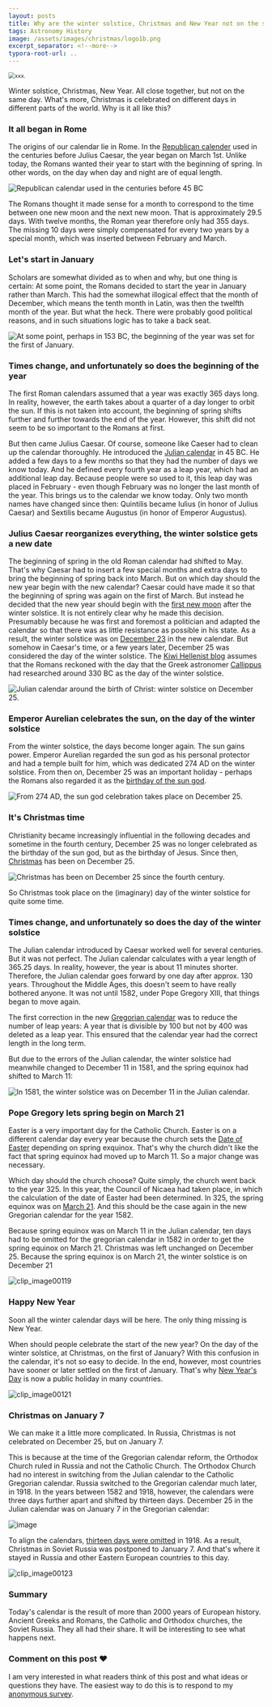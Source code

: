 ```yaml
---
layout: posts
title: Why are the winter solstice, Christmas and New Year not on the same day?
tags: Astronomy History
image: /assets/images/christmas/logo1b.png
excerpt_separator: <!--more-->
typora-root-url: ..
---
```

<img src="/assets/images/christmas/logo1b.png" alt="xxx." style="zoom:78%;" />

Winter solstice, Christmas, New Year. All close together, but not on the same day. What's more, Christmas is celebrated on different days in different parts of the world. Why is it all like this?

<!--more-->



### It all began in Rome

The origins of our calendar lie in Rome. In the [Republican calender](https://en.wikipedia.org/wiki/Roman_calendar) used in the centuries before Julius Caesar, the year began on March 1st. Unlike today, the Romans wanted their year to start with the beginning of spring. In other words, on the day when day and night are of equal length. 

![Republican calendar used in the centuries before 45 BC](/assets/images/christmas/ancient.png)

The Romans thought it made sense for a month to correspond to the time between one new moon and the next new moon. That is approximately 29.5 days. With twelve months, the Roman year therefore only had 355 days. The missing 10 days were simply compensated for every two years by a special month, which was inserted between February and March.

### Let's start in January

Scholars are somewhat divided as to when and why, but one thing is certain: At some point, the Romans decided to start the year in January rather than March. This had the somewhat illogical effect that the month of December, which means the tenth month in Latin, was then the twelfth month of the year. But what the heck. There were probably good political reasons, and in such situations logic has to take a back seat.

![At some point, perhaps in 153 BC, the beginning of the year was set for the first of January.](/assets/images/christmas/ancient2.png)

### Times change, and unfortunately so does the beginning of the year

The first Roman calendars assumed that a year was exactly 365 days long. In reality, however, the earth takes about a quarter of a day longer to orbit the sun. If this is not taken into account, the beginning of spring shifts further and further towards the end of the year. However, this shift did not seem to be so important to the Romans at first. 

But then came Julius Caesar. Of course, someone like Caeser had to clean up the calendar thoroughly. He introduced the [Julian calendar](https://en.wikipedia.org/wiki/Julian_calendar) in 45 BC. He added a few days to a few months so that they had the number of days we know today. And he defined every fourth year as a leap year, which had an additional leap day. Because people were so used to it, this leap day was placed in February - even though February was no longer the last month of the year. This brings us to the calendar we know today. Only two month names have changed since then: Quintilis became Iulius (in honor of Julius Caesar) and Sextilis became Augustus (in honor of Emperor Augustus).

### Julius Caesar reorganizes everything, the winter solstice gets a new date

The beginning of spring in the old Roman calendar had shifted to May. That's why Caesar had to insert a few special months and extra days to bring the beginning of spring back into March. But on which day should the new year begin with the new calendar? Caesar could have made it so that the beginning of spring was again on the first of March. But instead he decided that the new year should begin with the [first new moon](https://astropixels.com/ephemeris/phasescat/phases-0099.html) after the winter solstice. It is not entirely clear why he made this decision. Presumably because he was first and foremost a politician and adapted the calendar so that there was as little resistance as possible in his state. As a result, the winter solstice was on [December 23](https://www.beda.cz/~jirkaj/seasons/seasons.pdf) in the new calendar. But somehow in Caesar's time, or a few years later, December 25 was considered the day of the winter solstice. The [Kiwi Hellenist blog](https://kiwihellenist.blogspot.com/2022/05/julian-calendar.html) assumes that the Romans reckoned with the day that the Greek astronomer [Callippus](https://en.wikipedia.org/wiki/Callippus) had researched around 330 BC as the day of the winter solstice.

![Julian calendar around the birth of Christ: winter solstice on December 25.](/assets/images/christmas/julian45bc.png)

### Emperor Aurelian celebrates the sun, on the day of the winter solstice

From the winter solstice, the days become longer again. The sun gains power. Emperor Aurelian regarded the sun god as his personal protector and had a temple built for him, which was dedicated 274 AD on the winter solstice. From then on, December 25 was an important holiday - perhaps the Romans also regarded it as the [birthday of the sun god](https://en.wikipedia.org/wiki/Sol_Invictus).

![From 274 AD, the sun god celebration takes place on December 25.](/assets/images/christmas/274ad.png)

### It's Christmas time

Christianity became increasingly influential in the following decades and sometime in the fourth century, December 25 was no longer celebrated as the birthday of the sun god, but as the birthday of Jesus. Since then, [Christmas](https://en.wikipedia.org/wiki/Christmas) has been on December 25.

![Christmas has been on December 25 since the fourth century.](/assets/images/christmas/4thcentury.png)

So Christmas took place on the (imaginary) day of the winter solstice for quite some time.

### Times change, and unfortunately so does the day of the winter solstice

The Julian calendar introduced by Caesar worked well for several centuries. But it was not perfect. The Julian calendar calculates with a year length of 365.25 days. In reality, however, the year is about 11 minutes shorter. Therefore, the Julian calendar goes forward by one day after approx. 130 years. Throughout the Middle Ages, this doesn't seem to have really bothered anyone. It was not until 1582, under Pope Gregory XIII, that things began to move again.

The first correction in the new [Gregorian calendar](https://en.wikipedia.org/wiki/Gregorian_calendar) was to reduce the number of leap years: A year that is divisible by 100 but not by 400 was deleted as a leap year. This ensured that the calendar year had the correct length in the long term. 

But due to the errors of the Julian calendar, the winter solstice had meanwhile changed to December 11 in 1581, and the spring equinox had shifted to March 11:

![In 1581, the winter solstice was on December 11 in the Julian calendar.](/assets/images/christmas/1581julian.png)

### Pope Gregory lets spring begin on March 21

Easter is a very important day for the Catholic Church. Easter is on a different calendar day every year because the church sets the [Date of Easter](https://en.wikipedia.org/wiki/Date_of_Easter) depending on spring exquinox. That's why the church didn't like the fact that spring equinox had moved up to March 11. So a major change was necessary.

Which day should the church choose? Quite simply, the church went back to the year 325. In this year, the Council of Nicaea had taken place, in which the calculation of the date of Easter had been determined. In 325, the spring equinox was on [March 21](https://en.wikipedia.org/wiki/Inter_gravissimas). And this should be the case again in the new Gregorian calendar for the year 1582.

Because spring equinox was on March 11 in the Julian calendar, ten days had to be omitted for the gregorian calendar in 1582 in order to get the spring equinox on March 21. Christmas was left unchanged on December 25. Because the spring equinox is on March 21, the winter solstice is on December 21

![clip_image00119](/assets/images/christmas/1582gregorian.png)

### Happy New Year

Soon all the winter calendar days will be here. The only thing missing is New Year.

When should people celebrate the start of the new year? On the day of the winter solstice, at Christmas, on the first of January? With this confusion in the calendar, it's not so easy to decide. In the end, however, most countries have sooner or later settled on the first of January. That's why [New Year's Day](https://en.wikipedia.org/wiki/New_Year's_Day) is now a public holiday in many countries.

![clip_image00121](/assets/images/christmas/15xx-new-year.png)

### Christmas on January 7

We can make it a little more complicated. In Russia, Christmas is not celebrated on December 25, but on January 7.

This is because at the time of the Gregorian calendar reform, the Orthodox Church ruled in Russia and not the Catholic Church. The Orthodox Church had no interest in switching from the Julian calendar to the Catholic Gregorian calendar. Russia switched to the Gregorian calendar much later, in 1918. In the years between 1582 and 1918, however, the calendars were three days further apart and shifted by thirteen days. December 25 in the Julian calendar was on January 7 in the Gregorian calendar:

![image](/assets/images/christmas/1917.png)

To align the calendars, [thirteen days were omitted](https://en.wikipedia.org/wiki/Soviet_calendar) in 1918. As a result, Christmas in Soviet Russia was postponed to January 7. And that's where it stayed in Russia and other Eastern European countries to this day.

![clip_image00123](/assets/images/christmas/1918.png)

### Summary

Today's calendar is the result of more than 2000 years of European history. Ancient Greeks and Romans, the Catholic and Orthodox churches, the Soviet Russia. They all had their share. It will be interesting to see what happens next.

### Comment on this post ❤️

I am very interested in what readers think of this post and what ideas or questions they have. The easiest way to do this is to respond to my [anonymous survey](https://forms.office.com/r/c2TPhLZFNj).

